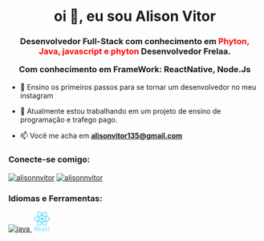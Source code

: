 <h1 align="center">oi 👋, eu sou Alison Vitor</h1>
<h3 align="center">Desenvolvedor Full-Stack com conhecimento em <font color = red>Phyton, Java, javascript e phyton</font>
  Desenvolvedor Frelaa.
  
  Com conhecimento em FrameWork: ReactNative, Node.Js
  
</h3>

- 🌱 Ensino os primeiros passos para se tornar um desenvolvedor no meu instagram
- 🔭 Atualmente estou trabalhando em um projeto de ensino de programação e trafego pago.

- 📫 Você me acha em **alisonvitor135@gmail.com**

<h3 align="left">Conecte-se comigo:</h3>
<p align="left">
<a href="https://linkedin.com /in/alisonnvitor" target="blank"><img align="center" src="https://cdn-icons-png.flaticon.com/512/174/174857.png" alt="alisonnvitor" height="30" width="40" /></a>
<a href="https://instagram.com/alisonnvitor" target="blank"><img align="center" src="https://raw.githubusercontent.com/rahuldkjain/github-profile-readme-generator /master/src/images/icons/Social/instagram.svg" alt="alisonnvitor" height="30" width="40" /></a>
</p>

<h3 align="left">Idiomas e Ferramentas:</h3>
<p align="left"> <a href="https://www.java.com" target="_blank" rel="noreferrer"> <img src="https://raw.githubusercontent.com/devicons /devicon/master/icons/java/java-original.svg" alt="java" width="40" height="40"/> </a> <a href="https://reactjs.org/" target="_blank" rel="noreferrer"> <img src="https://raw.githubusercontent.com/devicons/devicon/master/icons/react/react-original-wordmark.svg" alt="react" largura ="40" height="40"/> </a> </p>


